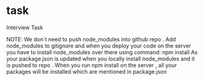 # task
 Interview Task
 
NOTE: We don`t need to push node_modules into github repo . 
Add node_modules to gitignore and when you deploy your code on the server you have to install node_modules over there using 
command: npm install
As your package.json is updated when you locally install node_modules and it is pushed to repo . When you run npm install on the server , all your packages will be installed which are mentioned in package.json
